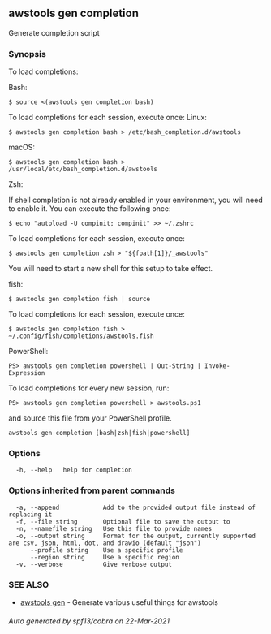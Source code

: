 ## awstools gen completion

Generate completion script

### Synopsis

To load completions:

Bash:

	$ source <(awstools gen completion bash)

To load completions for each session, execute once:
Linux:

	$ awstools gen completion bash > /etc/bash_completion.d/awstools

macOS:

	$ awstools gen completion bash > /usr/local/etc/bash_completion.d/awstools

Zsh:

If shell completion is not already enabled in your environment, you will need to enable it.  You can execute the following once:

	$ echo "autoload -U compinit; compinit" >> ~/.zshrc

To load completions for each session, execute once:

	$ awstools gen completion zsh > "${fpath[1]}/_awstools"

You will need to start a new shell for this setup to take effect.

fish:

	$ awstools gen completion fish | source

To load completions for each session, execute once:

	$ awstools gen completion fish > ~/.config/fish/completions/awstools.fish

PowerShell:

	PS> awstools gen completion powershell | Out-String | Invoke-Expression

To load completions for every new session, run:

	PS> awstools gen completion powershell > awstools.ps1

and source this file from your PowerShell profile.


```
awstools gen completion [bash|zsh|fish|powershell]
```

### Options

```
  -h, --help   help for completion
```

### Options inherited from parent commands

```
  -a, --append            Add to the provided output file instead of replacing it
  -f, --file string       Optional file to save the output to
  -n, --namefile string   Use this file to provide names
  -o, --output string     Format for the output, currently supported are csv, json, html, dot, and drawio (default "json")
      --profile string    Use a specific profile
      --region string     Use a specific region
  -v, --verbose           Give verbose output
```

### SEE ALSO

* [awstools gen](awstools_gen.md)	 - Generate various useful things for awstools

###### Auto generated by spf13/cobra on 22-Mar-2021
